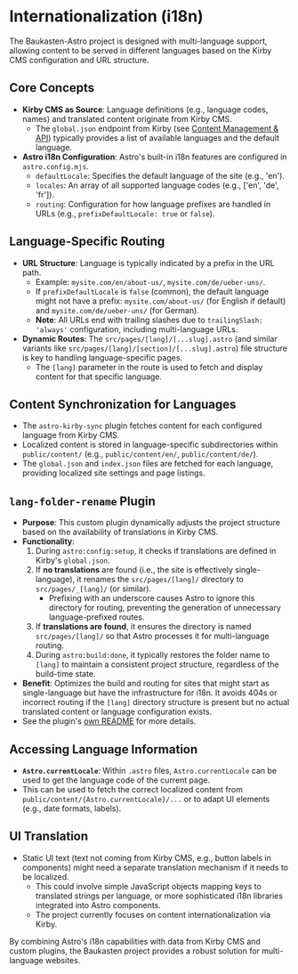 # Internationalization (i18n)

The Baukasten-Astro project is designed with multi-language support, allowing content to be served in different languages based on the Kirby CMS configuration and URL structure.

## Core Concepts

- **Kirby CMS as Source**: Language definitions (e.g., language codes, names) and translated content originate from Kirby CMS.
  - The `global.json` endpoint from Kirby (see [Content Management & API](./content-management-api.md)) typically provides a list of available languages and the default language.
- **Astro i18n Configuration**: Astro's built-in i18n features are configured in `astro.config.mjs`.
  - `defaultLocale`: Specifies the default language of the site (e.g., 'en').
  - `locales`: An array of all supported language codes (e.g., ['en', 'de', 'fr']).
  - `routing`: Configuration for how language prefixes are handled in URLs (e.g., `prefixDefaultLocale: true` or `false`).

## Language-Specific Routing

- **URL Structure**: Language is typically indicated by a prefix in the URL path.
  - Example: `mysite.com/en/about-us/`, `mysite.com/de/ueber-uns/`.
  - If `prefixDefaultLocale` is `false` (common), the default language might not have a prefix: `mysite.com/about-us/` (for English if default) and `mysite.com/de/ueber-uns/` (for German).
  - **Note**: All URLs end with trailing slashes due to `trailingSlash: 'always'` configuration, including multi-language URLs.
- **Dynamic Routes**: The `src/pages/[lang]/[...slug].astro` (and similar variants like `src/pages/[lang]/[section]/[...slug].astro`) file structure is key to handling language-specific pages.
  - The `[lang]` parameter in the route is used to fetch and display content for that specific language.

## Content Synchronization for Languages

- The `astro-kirby-sync` plugin fetches content for each configured language from Kirby CMS.
- Localized content is stored in language-specific subdirectories within `public/content/` (e.g., `public/content/en/`, `public/content/de/`).
- The `global.json` and `index.json` files are fetched for each language, providing localized site settings and page listings.

## `lang-folder-rename` Plugin

- **Purpose**: This custom plugin dynamically adjusts the project structure based on the availability of translations in Kirby CMS.
- **Functionality**:
  1.  During `astro:config:setup`, it checks if translations are defined in Kirby's `global.json`.
  2.  If **no translations** are found (i.e., the site is effectively single-language), it renames the `src/pages/[lang]/` directory to `src/pages/_[lang]/` (or similar).
      - Prefixing with an underscore causes Astro to ignore this directory for routing, preventing the generation of unnecessary language-prefixed routes.
  3.  If **translations are found**, it ensures the directory is named `src/pages/[lang]/` so that Astro processes it for multi-language routing.
  4.  During `astro:build:done`, it typically restores the folder name to `[lang]` to maintain a consistent project structure, regardless of the build-time state.
- **Benefit**: Optimizes the build and routing for sites that might start as single-language but have the infrastructure for i18n. It avoids 404s or incorrect routing if the `[lang]` directory structure is present but no actual translated content or language configuration exists.
- See the plugin's [own README](../plugins/lang-folder-rename/README.md) for more details.

## Accessing Language Information

- **`Astro.currentLocale`**: Within `.astro` files, `Astro.currentLocale` can be used to get the language code of the current page.
- This can be used to fetch the correct localized content from `public/content/{Astro.currentLocale}/...` or to adapt UI elements (e.g., date formats, labels).

## UI Translation

- Static UI text (text not coming from Kirby CMS, e.g., button labels in components) might need a separate translation mechanism if it needs to be localized.
  - This could involve simple JavaScript objects mapping keys to translated strings per language, or more sophisticated i18n libraries integrated into Astro components.
  - The project currently focuses on content internationalization via Kirby.

By combining Astro's i18n capabilities with data from Kirby CMS and custom plugins, the Baukasten project provides a robust solution for multi-language websites.
